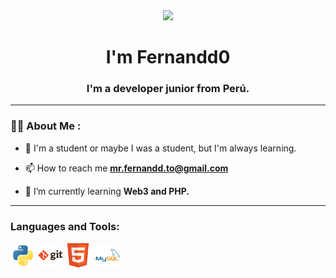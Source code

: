 
<div id = "header" align = "center" >
     <img src= "https://media.giphy.com/media/xTiIzJSKB4l7xTouE8/giphy.gif" width="400" />
     <h1 align="center">I'm Fernandd0 </h1>
     <h3 align="center"> I'm a developer junior from Perú. 
     </h3>
</div>

<!--
links de gif para perfil: 
- https://media.giphy.com/media/DBW3BniaWrFo4/giphy.gif
- https://media.giphy.com/media/xTiIzJSKB4l7xTouE8/giphy.gif
- https://media.giphy.com/media/xTiIzJSKB4l7xTouE8/giphy.gif
- https://media.giphy.com/media/4c0sdgYcz9mpO/giphy.gif
- https://media.giphy.com/media/Nx0rz3jtxtEre/giphy.gif
- 
- https://giphy.com/clips/ralph-hello-hi-there-KxOl63T54r3xuNYIvG
-->

---

### 👨‍💻 About Me :

- 📝 I'm a student or maybe I was a student, but I'm always learning.

- 📫 How to reach me **mr.fernandd.to@gmail.com**

- 🌱 I’m currently learning **Web3 and PHP.**

---

<div align="left">
    <h3>Languages and Tools:</h3>
    <div>
        <img src="https://github.com/devicons/devicon/blob/master/icons/python/python-original.svg" title="Git" **alt="Git" width="40" height="40"/>
        <img src="https://github.com/devicons/devicon/blob/master/icons/git/git-original-wordmark.svg" title="Git" **alt="Git" width="40" height="40"/>
        <img src="https://github.com/devicons/devicon/blob/master/icons/html5/html5-original.svg" title="HTML5" alt="HTML" width="40" height="40"/>&nbsp;
        <img src="https://github.com/devicons/devicon/blob/master/icons/mysql/mysql-original-wordmark.svg" title="MySQL"  alt="MySQL" width="40" height="40"/>&nbsp;
      </div>
</div>
